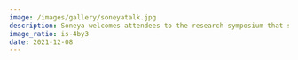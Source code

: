 ```yaml
---
image: /images/gallery/soneyatalk.jpg
description: Soneya welcomes attendees to the research symposium that she organized with the Computer Science Graduate Student Group.
image_ratio: is-4by3
date: 2021-12-08
---
```

